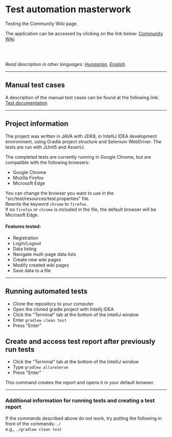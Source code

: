 # Test automation masterwork
Testing the Community Wiki page.

The application can be accessed by clicking on the link below:
[Community Wiki](http://test-automation-wiki2.greenfox.academy)

</br>
</br>

*Read description in other languages: [Hungarian](README.md), [English](README.en.md).*

---
## Manual test cases
A description of the manual test cases can be found at the following link:\
[Test documentation](https://docs.google.com/spreadsheets/d/1qGWCf2IpK-5bKLUf3cfcBtrDLPi3BzlE4_qjTqdzZg0/edit?usp=sharing)

---
## Project information
The project was written in JAVA with JDK8, in IntelliJ IDEA development environment, using Gradle project structure and Selenium WebDriver.
The tests are run with JUnit5 and AssertJ.

The completed tests are currently running in Google Chrome, but are compatible with the following browsers:
- Google Chrome
- Mozilla Firefox
- Microsoft Edge

You can change the browser you want to use in the "src/test/resources/test.properties" file.\
Rewrite the keyword `chrome` to `firefox`.\
If no `firefox` or `chrome` is included in the file, the default browser will be Microsoft Edge. 

#### Features tested:
- Registration
- Login/Logout
- Data listing
- Navigate multi-page data lists
- Create new wiki pages
- Modify created wiki pages
- Save data to a file

---
## Running automated tests
- Clone the repository to your computer
- Open the cloned gradle project with Intellij IDEA
- Click the "Terminal" tab at the bottom of the IntelliJ window
- Enter `gradlew clean test`
- Press "Enter"

## Create and access test report after previously run tests
- Click the "Terminal" tab at the bottom of the IntelliJ window
- Type `gradlew allureServe`
- Press "Enter"

This command creates the report and opens it in your default browser.

---
### Additional information for running tests and creating a test report

If the commands described above do not work, try putting the following in front of the commands: `./`\
e.g., `./gradlew clean test`
